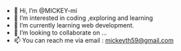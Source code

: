 - 👋 Hi, I’m @MICKEY-mi
- 👀 I’m interested in coding ,exploring and learning
- 🌱 I’m currently learning web development.
- 💞️ I’m looking to collaborate on ...
- 📫 You can reach me via email : mickeyth59@gmail.com 

<!---
MICKEY-mi/MICKEY-mi is a ✨ special ✨ repository because its `README.md` (this file) appears on your GitHub profile.
You can click the Preview link to take a look at your changes.
--->
